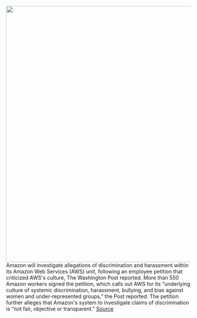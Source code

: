 <img src='https://cdn.vox-cdn.com/thumbor/2uKU0qN7M8Vk_q30sOdutUg3fIY=/0x0:3000x2000/1200x800/filters:focal(1260x760:1740x1240)/cdn.vox-cdn.com/uploads/chorus_image/image/69622116/acastro_190920_1777_amazon_0001.0.0.png' width='700px' /><br/>
Amazon will investigate allegations of discrimination and harassment within its Amazon Web Services (AWS) unit, following an employee petition that criticized AWS's culture, The Washington Post reported. More than 550 Amazon workers signed the petition, which calls out AWS for its “underlying culture of systemic discrimination, harassment, bullying, and bias against women and under-represented groups,” the Post reported. The petition further alleges that Amazon's system to investigate claims of discrimination is “not fair, objective or transparent.”
<a href='https://www.theverge.com/2021/7/23/22590134/amazon-harassment-discrimination-allegations-investigation'> Source <a/>
